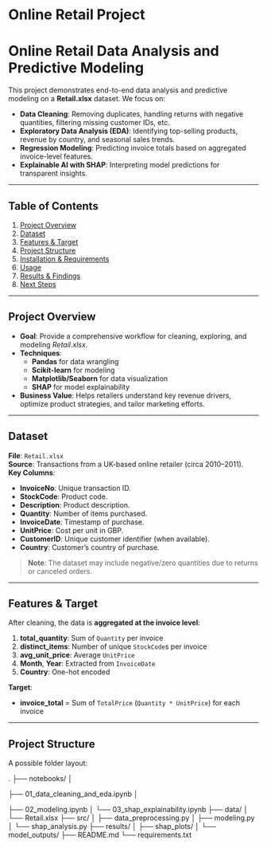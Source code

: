 # Online Retail Project

# Online Retail Data Analysis and Predictive Modeling

This project demonstrates end-to-end data analysis and predictive modeling on a **Retail.xlsx** dataset. We focus on:

- **Data Cleaning**: Removing duplicates, handling returns with negative quantities, filtering missing customer IDs, etc.
- **Exploratory Data Analysis (EDA)**: Identifying top-selling products, revenue by country, and seasonal sales trends.
- **Regression Modeling**: Predicting invoice totals based on aggregated invoice-level features.
- **Explainable AI with SHAP**: Interpreting model predictions for transparent insights.

---

## Table of Contents

1. [Project Overview](#project-overview)  
2. [Dataset](#dataset)  
3. [Features & Target](#features--target)  
4. [Project Structure](#project-structure)  
5. [Installation & Requirements](#installation--requirements)  
6. [Usage](#usage)  
7. [Results & Findings](#results--findings)  
8. [Next Steps](#next-steps)  
---

## Project Overview

- **Goal**: Provide a comprehensive workflow for cleaning, exploring, and modeling *Retail.xlsx*.  
- **Techniques**:  
  - **Pandas** for data wrangling  
  - **Scikit-learn** for modeling  
  - **Matplotlib/Seaborn** for data visualization  
  - **SHAP** for model explainability  
- **Business Value**: Helps retailers understand key revenue drivers, optimize product strategies, and tailor marketing efforts.

---

## Dataset

**File**: `Retail.xlsx`  
**Source**: Transactions from a UK-based online retailer (circa 2010–2011).  
**Key Columns**:
- **InvoiceNo**: Unique transaction ID.  
- **StockCode**: Product code.  
- **Description**: Product description.  
- **Quantity**: Number of items purchased.  
- **InvoiceDate**: Timestamp of purchase.  
- **UnitPrice**: Cost per unit in GBP.  
- **CustomerID**: Unique customer identifier (when available).  
- **Country**: Customer’s country of purchase.

> **Note**: The dataset may include negative/zero quantities due to returns or canceled orders.

---

## Features & Target

After cleaning, the data is **aggregated at the invoice level**:

1. **total_quantity**: Sum of `Quantity` per invoice  
2. **distinct_items**: Number of unique `StockCode`s per invoice  
3. **avg_unit_price**: Average `UnitPrice`  
4. **Month**, **Year**: Extracted from `InvoiceDate`  
5. **Country**: One-hot encoded  

**Target**:  
- **invoice_total** = Sum of `TotalPrice` (`Quantity * UnitPrice`) for each invoice

---

## Project Structure

A possible folder layout:

. ├── notebooks/ │

├── 01_data_cleaning_and_eda.ipynb │

├── 02_modeling.ipynb │ └── 03_shap_explainability.ipynb
├── data/ │ 
└── Retail.xlsx
├── src/ │
├── data_preprocessing.py │
├── modeling.py │ └── shap_analysis.py 
├── results/ │ 
├── shap_plots/ │ └── model_outputs/ 
├── README.md └── requirements.txt

